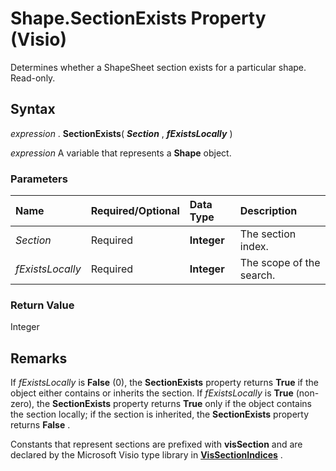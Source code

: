 
# Shape.SectionExists Property (Visio)

Determines whether a ShapeSheet section exists for a particular shape. Read-only.


## Syntax

 _expression_ . **SectionExists**( **_Section_** , **_fExistsLocally_** )

 _expression_ A variable that represents a **Shape** object.


### Parameters



|**Name**|**Required/Optional**|**Data Type**|**Description**|
|:-----|:-----|:-----|:-----|
| _Section_|Required| **Integer**|The section index.|
| _fExistsLocally_|Required| **Integer**|The scope of the search.|

### Return Value

Integer


## Remarks

If  _fExistsLocally_ is **False** (0), the **SectionExists** property returns **True** if the object either contains or inherits the section. If _fExistsLocally_ is **True** (non-zero), the **SectionExists** property returns **True** only if the object contains the section locally; if the section is inherited, the **SectionExists** property returns **False** .

Constants that represent sections are prefixed with  **visSection** and are declared by the Microsoft Visio type library in **[VisSectionIndices](3ace0196-59a6-a862-85a3-3022de8a2efc.md)** .


